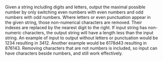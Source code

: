Given a string including digits and letters, output the maximal possible number by only switching even numbers with even numbers and odd numbers with odd numbers. 
Where letters or even punctuation appear in the given string, those non-numerical characters are removed. 
Their indexes are replaced by the nearest digit to the right.
If input string has non-numeric characters, the output string will have a length less than the input string. 
An example of input to output without letters or punctuation would be 1234 resulting in 3412. 
Another example would be 6178d43 resulting in 876143.
Removing characters that are not numbers is included, so input can have characters beside numbers, and still work effectively. 
